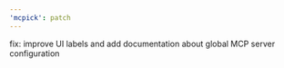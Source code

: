 ```yaml
---
'mcpick': patch
---
```


fix: improve UI labels and add documentation about global MCP server
configuration
